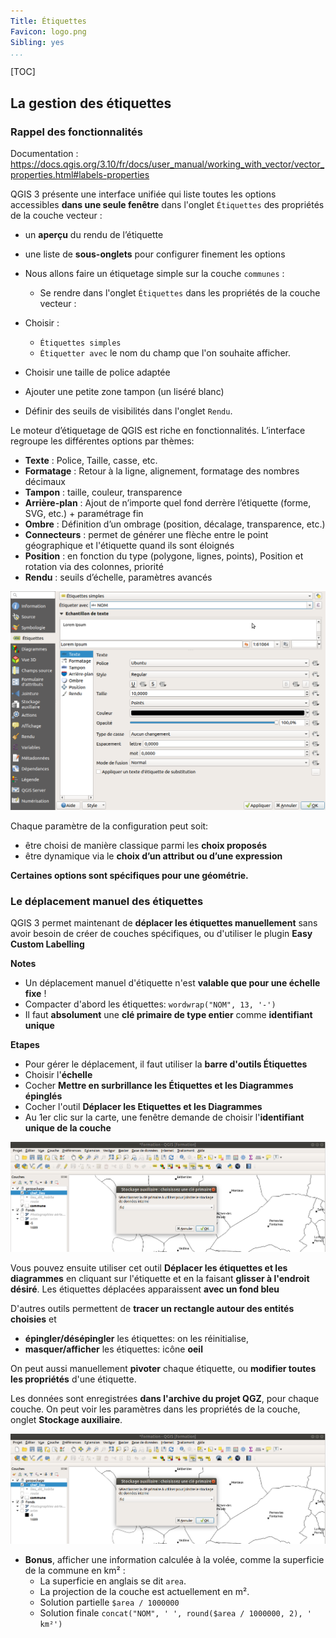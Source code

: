 ```yaml
---
Title: Étiquettes
Favicon: logo.png
Sibling: yes
...
```


[TOC]

## La gestion des étiquettes

### Rappel des fonctionnalités

Documentation : https://docs.qgis.org/3.10/fr/docs/user_manual/working_with_vector/vector_properties.html#labels-properties

QGIS 3 présente une interface unifiée qui liste toutes les options accessibles **dans une seule fenêtre** dans l'onglet 
`Étiquettes` des propriétés de la couche vecteur :

* un **aperçu** du rendu de l’étiquette
* une liste de **sous-onglets** pour configurer finement les options

* Nous allons faire un étiquetage simple sur la couche `communes` :
    * Se rendre dans l'onglet `Étiquettes` dans les propriétés de la couche vecteur : 

* Choisir : 
    * `Étiquettes simples`
    * `Étiquetter avec` le nom du champ que l'on souhaite afficher.

* Choisir une taille de police adaptée
* Ajouter une petite zone tampon (un liséré blanc)
* Définir des seuils de visibilités dans l'onglet `Rendu`.

Le moteur d’étiquetage de QGIS est riche en fonctionnalités. L’interface regroupe les différentes options par
thèmes:

* **Texte** : Police, Taille, casse, etc.
* **Formatage** : Retour à la ligne, alignement, formatage des nombres décimaux
* **Tampon** : taille, couleur, transparence
* **Arrière-plan** : Ajout de n’importe quel fond derrère l’étiquette (forme, SVG, etc.) + paramétrage fin
* **Ombre** : Définition d’un ombrage (position, décalage, transparence, etc.)
* **Connecteurs** : permet de générer une flèche entre le point géographique et l'étiquette quand ils sont éloignés
* **Position** : en fonction du type (polygone, lignes, points), Position et rotation via des colonnes, priorité
* **Rendu** : seuils d’échelle, paramètres avancés

![](media/12_parametres_etiquettes.png "Paramèters d'étiquettes")

Chaque paramètre de la configuration peut soit:

* être choisi de manière classique parmi les **choix proposés**
* être dynamique via le **choix d’un attribut ou d’une expression**

**Certaines options sont spécifiques pour une géométrie.**

### Le déplacement manuel des étiquettes

QGIS 3 permet maintenant de **déplacer les étiquettes manuellement** sans avoir besoin de créer de couches spécifiques, ou d'utiliser le plugin **Easy Custom Labelling**

**Notes** 

* Un déplacement manuel d'étiquette n'est **valable que pour une échelle fixe** !
* Compacter d'abord les étiquettes: `wordwrap("NOM", 13, '-')`
* Il faut **absolument** une **clé primaire de type entier** comme **identifiant unique**

**Etapes**

* Pour gérer le déplacement, il faut utiliser la **barre d'outils Étiquettes**
* Choisir l'**échelle**
* Cocher **Mettre en surbrillance les Étiquettes et les Diagrammes épinglés**
* Cocher l'outil **Déplacer les Etiquettes et les Diagrammes**
* Au 1er clic sur la carte, une fenêtre demande de choisir l'**identifiant unique de la couche**

![](media/13_barre_etiquette_et_stockage_auxiliaire.png "Etiquettes: barre et identifiant unique")

Vous pouvez ensuite utiliser cet outil **Déplacer les étiquettes et les diagrammes** en cliquant sur l'étiquette et en la faisant **glisser à l'endroit désiré**. Les étiquettes déplacées apparaissent **avec un fond bleu**

D'autres outils permettent de **tracer un rectangle autour des entités choisies** et

* **épingler/désépingler** les étiquettes: on les réinitialise,
* **masquer/afficher** les étiquettes: icône **oeil**

On peut aussi manuellement **pivoter** chaque étiquette, ou **modifier toutes les propriétés** d'une étiquette.

Les données sont enregistrées **dans l'archive du projet QGZ**, pour chaque couche. On peut voir les paramètres dans les propriétés de la couche, onglet **Stockage auxiliaire**.

![](media/13_barre_etiquette_et_stockage_auxiliaire.png "Stockage auxiliaire")

* **Bonus**, afficher une information calculée à la volée, comme la superficie de la commune en km² : 
    * La superficie en anglais se dit `area`.
    * La projection de la couche est actuellement en m².
    * Solution partielle `$area / 1000000`
    * Solution finale `concat("NOM", ' ', round($area / 1000000, 2), ' km²')`
